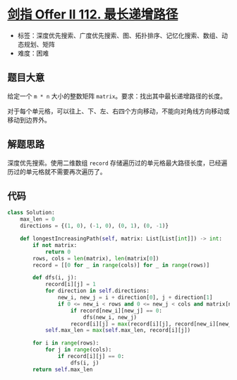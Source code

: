 # [剑指 Offer II 112. 最长递增路径](https://leetcode.cn/problems/fpTFWP/)

- 标签：深度优先搜索、广度优先搜索、图、拓扑排序、记忆化搜索、数组、动态规划、矩阵
- 难度：困难

## 题目大意

给定一个 `m * n` 大小的整数矩阵 `matrix`。要求：找出其中最长递增路径的长度。

对于每个单元格，可以往上、下、左、右四个方向移动，不能向对角线方向移动或移动到边界外。

## 解题思路

深度优先搜索。使用二维数组 `record` 存储遍历过的单元格最大路径长度，已经遍历过的单元格就不需要再次遍历了。

## 代码

```python
class Solution:
    max_len = 0
    directions = {(1, 0), (-1, 0), (0, 1), (0, -1)}

    def longestIncreasingPath(self, matrix: List[List[int]]) -> int:
        if not matrix:
            return 0
        rows, cols = len(matrix), len(matrix[0])
        record = [[0 for _ in range(cols)] for _ in range(rows)]

        def dfs(i, j):
            record[i][j] = 1
            for direction in self.directions:
                new_i, new_j = i + direction[0], j + direction[1]
                if 0 <= new_i < rows and 0 <= new_j < cols and matrix[new_i][new_j] > matrix[i][j]:
                    if record[new_i][new_j] == 0:
                        dfs(new_i, new_j)
                    record[i][j] = max(record[i][j], record[new_i][new_j] + 1)
            self.max_len = max(self.max_len, record[i][j])

        for i in range(rows):
            for j in range(cols):
                if record[i][j] == 0:
                    dfs(i, j)
        return self.max_len
```

